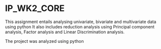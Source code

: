 # IP_WK2_CORE

This assignment entails analysing univariate, bivariate and multivariate data using python
It also includes reduction analysis using Principal component analysis, Factor analysis and Linear Discrimination analysis.

The project was analyzed using python
